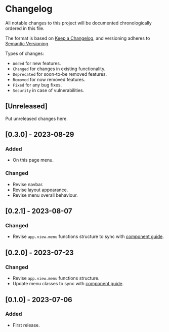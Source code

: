 # Changelog
All notable changes to this project will be documented chronologically ordered
in this file.

The format is based on [Keep a Changelog](https://keepachangelog.com/en/1.0.0/),
and versioning adheres to [Semantic Versioning](https://semver.org/spec/v2.0.0.html).

Types of changes:
* `Added` for new features.
* `Changed` for changes in existing functionality.
* `Deprecated` for soon-to-be removed features.
* `Removed` for now removed features.
* `Fixed` for any bug fixes.
* `Security` in case of vulnerabilities.

## [Unreleased]
Put unreleased changes here.

## [0.3.0] - 2023-08-29
### Added
- On this page menu.

### Changed
- Revise navbar.
- Revise layout appearance.
- Revise menu overall behaviour.


## [0.2.1] - 2023-08-07
### Changed
- Revise `app.view.menu` functions structure to sync with [component guide](https://github.com/mkfizi/components).

## [0.2.0] - 2023-07-23
### Changed
- Revise `app.view.menu` functions structure.
- Update menu classes to sync with [component guide](https://github.com/mkfizi/components).

## [0.1.0] - 2023-07-06
### Added
- First release.
